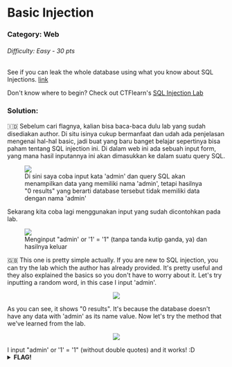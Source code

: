 # Basic Injection
### Category: Web
###### Difficulty: Easy - 30 pts

See if you can leak the whole database using what you know about SQL Injections. [link](https://web.ctflearn.com/web4/)

Don't know where to begin? Check out CTFlearn's [SQL Injection Lab](https://ctflearn.com/lab/sql-injection-part-1)


### Solution:
:indonesia: Sebelum cari flagnya, kalian bisa baca-baca dulu lab yang sudah disediakan author. Di situ isinya cukup bermanfaat dan udah ada penjelasan mengenai hal-hal basic, jadi buat yang baru banget belajar sepertinya bisa paham tentang SQL injection ini.
Di dalam web ini ada sebuah input form, yang mana hasil inputannya ini akan dimasukkan ke dalam suatu query SQL. 
<p align="center">
    <figure>
        <img src="https://github.com/ftiannisa/writeup/blob/master/media/ctfl-bi1.png?raw=true">
        <figcaption>Di sini saya coba input kata 'admin' dan query SQL akan menampilkan data yang memiliki nama 'admin', tetapi hasilnya "0 results" yang berarti database tersebut tidak memiliki data dengan nama 'admin'</figcaption>
    </figure>
</p>
Sekarang kita coba lagi menggunakan input yang sudah dicontohkan pada lab.
<p align="center">
    <figure>
        <img src="https://github.com/ftiannisa/writeup/blob/master/media/ctfl-bi-result.png?raw=true">
        <figcaption>Menginput "admin' or '1' = '1" (tanpa tanda kutip ganda, ya) dan hasilnya keluar</figcaption>
    </figure>
</p>

:uk: This one is pretty simple actually. If you are new to SQL injection, you can try the lab which the author has already provided. It's pretty useful and they also explained the basics so you don't have to worry about it.
Let's try inputting a random word, in this case I input 'admin'.
<p align="center">
    <img src="https://github.com/ftiannisa/writeup/blob/master/media/ctfl-bi1.png?raw=true">
</p>
As you can see, it shows "0 results". It's because the database doesn't have any data with 'admin' as its name value. Now let's try the method that we've learned from the lab.
<p align="center">
    <img src="https://github.com/ftiannisa/writeup/blob/master/media/ctfl-bi-result.png?raw=true">
</p>
I input "admin' or '1' = '1" (without double quotes) and it works! :D


<!-- flag -->
<details>
  <summary><b>FLAG!</b></summary>
  
  CTFlearn{th4t_is_why_you_n33d_to_sanitiz3_inputs}
</details>